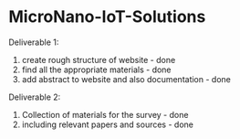 # MicroNano-IoT-Solutions
Deliverable 1:
1. create rough structure of website - done
2. find all the appropriate materials - done
3. add abstract to website and also documentation - done

Deliverable 2:
1. Collection of materials for the survey - done
2. including relevant papers and sources - done
